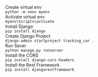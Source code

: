 Create virtual env  
```python -m venv myenv```  
Activate virtual env  
```myenv\Scripts\activate```  
Install Django  
```pip install django```  
Create Django Project   
```django-admin startproject tracking_car .```  
Run Sever   
```python manage.py runserver```    
Install the CORS    
```pip install django-cors-headers```     
Install the Rest Framework    
```pip install djangorestframework```      
